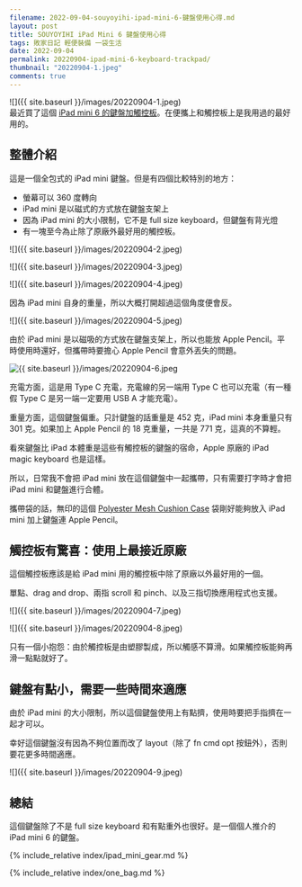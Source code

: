```yaml
---
filename: 2022-09-04-souyoyihi-ipad-mini-6-鍵盤使用心得.md
layout: post
title: SOUYOYIHI iPad Mini 6 鍵盤使用心得
tags: 敗家日記 輕便裝備 一袋生活
date: 2022-09-04
permalink: 20220904-ipad-mini-6-keyboard-trackpad/
thumbnail: "20220904-1.jpeg"
comments: true
---
```


![]({{ site.baseurl }}/images/20220904-1.jpeg)  
最近買了這個 [iPad mini 6 的鍵盤加觸控板](https://amzn.to/3B9N42Z)。在便攜上和觸控板上是我用過的最好用的。

## 整體介紹

這是一個全包式的 iPad mini 鍵盤。但是有四個比較特別的地方：

* 螢幕可以 360 度轉向
* iPad mini 是以磁式的方式放在鍵盤支架上
* 因為 iPad mini 的大小限制，它不是 full size keyboard，但鍵盤有背光燈
* 有一塊至今為止除了原廠外最好用的觸控板。

![]({{ site.baseurl }}/images/20220904-2.jpeg)

![]({{ site.baseurl }}/images/20220904-3.jpeg)

![]({{ site.baseurl }}/images/20220904-4.jpeg)

因為 iPad mini 自身的重量，所以大概打開超過這個角度便會反。

![]({{ site.baseurl }}/images/20220904-5.jpeg)

由於 iPad mini 是以磁吸的方式放在鍵盤支架上，所以也能放 Apple Pencil。平時使用時還好，但攜帶時要擔心 Apple Pencil 會意外丟失的問題。

![{{ site.baseurl }}/images/20220904-6.jpeg](Image%204-9-2022,%203-15%20PM.jpeg)

充電方面，這是用 Type C 充電，充電線的另一端用 Type C 也可以充電（有一種假 Type C 是另一端一定要用 USB A 才能充電）。

重量方面，這個鍵盤偏重。只計鍵盤的話重量是 452 克，iPad mini 本身重量只有 301 克。如果加上 Apple Pencil 的 18 克重量，一共是 771 克，這真的不算輕。

看來鍵盤比 iPad 本體重是這些有觸控板的鍵盤的宿命，Apple 原廠的 iPad magic keyboard 也是這樣。

所以，日常我不會把 iPad mini 放在這個鍵盤中一起攜帶，只有需要打字時才會把 iPad mini 和鍵盤進行合體。

攜帶袋的話，無印的這個 [Polyester Mesh Cushion Case](https://www.muji.com.hk/en/product/4550002088354) 袋剛好能夠放入 iPad mini 加上鍵盤連 Apple Pencil。

## 觸控板有驚喜：使用上最接近原廠

這個觸控板應該是給 iPad mini 用的觸控板中除了原廠以外最好用的一個。

單點、drag and drop、兩指 scroll 和 pinch、以及三指切換應用程式也支援。

![]({{ site.baseurl }}/images/20220904-7.jpeg)

![]({{ site.baseurl }}/images/20220904-8.jpeg)

只有一個小抱怨：由於觸控板是由塑膠製成，所以觸感不算滑。如果觸控板能夠再滑一點點就好了。

## 鍵盤有點小，需要一些時間來適應

由於 iPad mini 的大小限制，所以這個鍵盤使用上有點擠，使用時要把手指擠在一起才可以。

幸好這個鍵盤沒有因為不夠位置而改了 layout（除了 fn cmd opt 按鈕外），否則要花更多時間適應。

![]({{ site.baseurl }}/images/20220904-9.jpeg)

## 總結

這個鍵盤除了不是 full size keyboard 和有點重外也很好。是一個個人推介的 iPad mini 6 的鍵盤。

{% include_relative index/ipad_mini_gear.md %}

{% include_relative index/one_bag.md %}

<!-- {% include_relative index/ipad_mini_gear.md %} -->